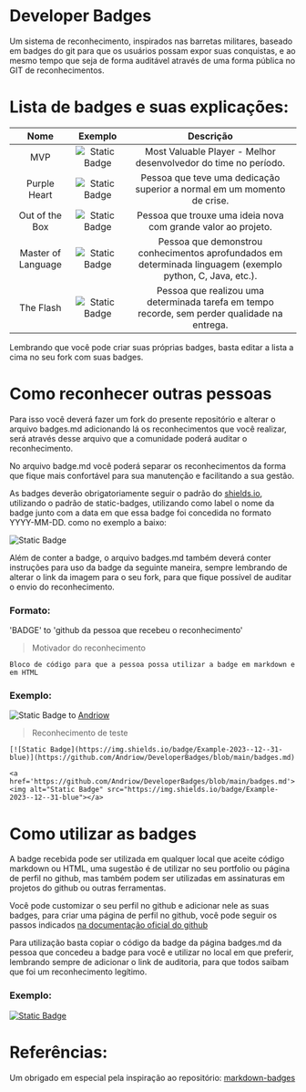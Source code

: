 # Developer Badges
Um sistema de reconhecimento, inspirados nas barretas militares, baseado em badges do git para que os usuários possam expor suas conquistas, e ao mesmo tempo que seja de forma auditável através de uma forma pública no GIT de reconhecimentos. 

# Lista de badges e suas explicações:
Nome | Exemplo | Descrição
:---:|:-------:|:--------:
MVP | ![Static Badge](https://img.shields.io/badge/MVP-2023--12--31-blue) | Most Valuable Player - Melhor desenvolvedor do time no período.
Purple Heart | ![Static Badge](https://img.shields.io/badge/PH-2023--12--31-8A2BE2) | Pessoa que teve uma dedicação superior a normal em um momento de crise.
Out of the Box | ![Static Badge](https://img.shields.io/badge/Out_of_the_Box-2023--12--31-orange) | Pessoa que trouxe uma ideia nova com grande valor ao projeto.
Master of Language | ![Static Badge](https://img.shields.io/badge/Master_of_Python-2023--12--31-3670A0?logo=python&logoColor=ffdd54) | Pessoa que demonstrou conhecimentos aprofundados em determinada linguagem (exemplo python, C, Java, etc.).
The Flash | ![Static Badge](https://img.shields.io/badge/The_Flash-2023--12--31-a51818) | Pessoa que realizou uma determinada tarefa em tempo recorde, sem perder qualidade na entrega.

Lembrando que você pode criar suas próprias badges, basta editar a lista a cima no seu fork com suas badges. 

# Como reconhecer outras pessoas
Para isso você deverá fazer um fork do presente repositório e alterar o arquivo badges.md adicionando lá os reconhecimentos que você realizar, será através desse arquivo que a comunidade poderá auditar o reconhecimento. 

No arquivo badge.md você poderá separar os reconhecimentos da forma que fique mais confortável para sua manutenção e facilitando a sua gestão. 

As badges deverão obrigatoriamente seguir o padrão do [shields.io](https://shields.io/badges/static-badge), utilizando o padrão de static-badges, utilizando como label o nome da badge junto com a data em que essa badge foi concedida no formato YYYY-MM-DD. como no exemplo a baixo:

![Static Badge](https://img.shields.io/badge/Example-2023--12--31-blue)

Além de conter a badge, o arquivo badges.md também deverá conter instruções para uso da badge da seguinte maneira, sempre lembrando de alterar o link da imagem para o seu fork, para que fique possível de auditar o envio do reconhecimento.

### Formato:
'BADGE' to 'github da pessoa que recebeu o reconhecimento'
> Motivador do reconhecimento
````
Bloco de código para que a pessoa possa utilizar a badge em markdown e em HTML
````

### Exemplo: 
![Static Badge](https://img.shields.io/badge/Example-2023--12--31-blue) to [Andriow](https://github.com/Andriow) 
> Reconhecimento de teste
````
[![Static Badge](https://img.shields.io/badge/Example-2023--12--31-blue)](https://github.com/Andriow/DeveloperBadges/blob/main/badges.md)

<a href='https://github.com/Andriow/DeveloperBadges/blob/main/badges.md'><img alt="Static Badge" src="https://img.shields.io/badge/Example-2023--12--31-blue"></a>
````
# Como utilizar as badges
A badge recebida pode ser utilizada em qualquer local que aceite código markdown ou HTML, uma sugestão é de utilizar no seu portfolio ou página de perfil no github, mas também podem ser utilizadas em assinaturas em projetos do github ou outras ferramentas.

Você pode customizar o seu perfil no github e adicionar nele as suas badges, para criar uma página de perfil no github, você pode seguir os passos indicados [na documentação oficial do github](https://docs.github.com/en/account-and-profile/setting-up-and-managing-your-github-profile/customizing-your-profile/managing-your-profile-readme)

Para utilização basta copiar o código da badge da página badges.md da pessoa que concedeu a badge para você e utilizar no local em que preferir, lembrando sempre de adicionar o link de auditoria, para que todos saibam que foi um reconhecimento legítimo.

### Exemplo: 
[![Static Badge](https://img.shields.io/badge/Example-2023--12--31-blue)](https://github.com/Andriow/DeveloperBadges/blob/main/badges.md)

# Referências:
Um obrigado em especial pela inspiração ao repositório: [markdown-badges](https://github.com/Ileriayo/markdown-badges)
